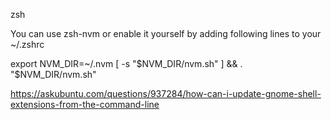 zsh

You can use zsh-nvm or enable it yourself by adding following lines to your ~/.zshrc

 export NVM_DIR=~/.nvm
 [ -s "$NVM_DIR/nvm.sh" ] && . "$NVM_DIR/nvm.sh"



https://askubuntu.com/questions/937284/how-can-i-update-gnome-shell-extensions-from-the-command-line

